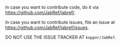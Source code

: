 In case you want to contribute code, do it via https://github.com/JabRef/jabref/.

In case you want to contribute issues, file an issue at https://github.com/JabRef/jabref/issues.

DO NOT USE THE ISSUE TRACKER AT `koppor/JabRef`.
